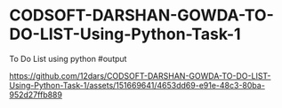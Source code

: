 # CODSOFT-DARSHAN-GOWDA-TO-DO-LIST-Using-Python-Task-1
To Do List using python
#output






https://github.com/12dars/CODSOFT-DARSHAN-GOWDA-TO-DO-LIST-Using-Python-Task-1/assets/151669641/4653dd69-e91e-48c3-80ba-952d27ffb889

